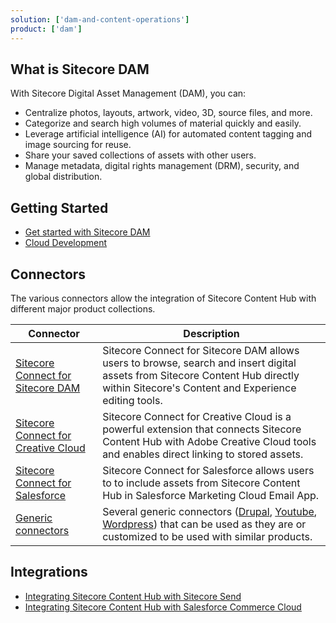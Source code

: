 ```yaml
---
solution: ['dam-and-content-operations']
product: ['dam']
---
```


## What is Sitecore DAM

With Sitecore Digital Asset Management (DAM), you can:

- Centralize photos, layouts, artwork, video, 3D, source files, and more.
- Categorize and search high volumes of material quickly and easily.
- Leverage artificial intelligence (AI) for automated content tagging and image sourcing for reuse.
- Share your saved collections of assets with other users.
- Manage metadata, digital rights management (DRM), security, and global distribution.

## Getting Started

- [Get started with Sitecore DAM](https://docs.stylelabs.com/contenthub/4.1.x/content/user-documentation/content-user-manual/dam.html)
- [Cloud Development](https://docs.stylelabs.com/contenthub/4.1.x/content/integrations/index.html)

## Connectors

The various connectors allow the integration of Sitecore Content Hub with different major product collections.

| Connector                                                                                                                                                                                              | Description                                                                                                                                                                                                                                                                                                                                                                                                                                                   |
| ------------------------------------------------------------------------------------------------------------------------------------------------------------------------------------------------------ | ------------------------------------------------------------------------------------------------------------------------------------------------------------------------------------------------------------------------------------------------------------------------------------------------------------------------------------------------------------------------------------------------------------------------------------------------------------- |
| [Sitecore Connect for Sitecore DAM](https://docs.stylelabs.com/contenthub/4.1.x/content/user-documentation/content-user-manual/integrate/sitecore-connect-for-sitecore-dam/overview.html)              | Sitecore Connect for Sitecore DAM allows users to browse, search and insert digital assets from Sitecore Content Hub directly within Sitecore's Content and Experience editing tools.                                                                                                                                                                                                                                                                         |
| [Sitecore Connect for Creative Cloud](https://docs.stylelabs.com/contenthub/4.1.x/content/user-documentation/content-user-manual/integrate/sitecore-connect-for-creative-cloud/introduction.html)      | Sitecore Connect for Creative Cloud is a powerful extension that connects Sitecore Content Hub with Adobe Creative Cloud tools and enables direct linking to stored assets.                                                                                                                                                                                                                                                                                   |
| [Sitecore Connect for Salesforce](https://docs.stylelabs.com/contenthub/latest/content/user-documentation/content-user-manual/integrate/sitecore-connect-for-salesforce-marketing-cloud/overview.html) | Sitecore Connect for Salesforce allows users to to include assets from Sitecore Content Hub in Salesforce Marketing Cloud Email App.                                                                                                                                                                                                                                                                                                                          |
| [Generic connectors](https://docs.stylelabs.com/contenthub/latest/content/integrations/drupal-connector/drupal_connector.html)                                                                         | Several generic connectors ([Drupal](https://docs.stylelabs.com/contenthub/latest/content/integrations/drupal-connector/drupal_connector.html), [Youtube](https://docs.stylelabs.com/contenthub/latest/content/integrations/youtube/youtube-integration.html), [Wordpress](https://docs.stylelabs.com/contenthub/latest/content/integrations/wordpress-connector/overview.html)) that can be used as they are or customized to be used with similar products. |

## Integrations

- [Integrating Sitecore Content Hub with Sitecore Send](/learn/integrations/send-ch)
- [Integrating Sitecore Content Hub with Salesforce Commerce Cloud](https://docs.stylelabs.com/contenthub/4.1.x/content/integrations/salesforce-commerce-connector/salesforce-commerce-connector.html)
